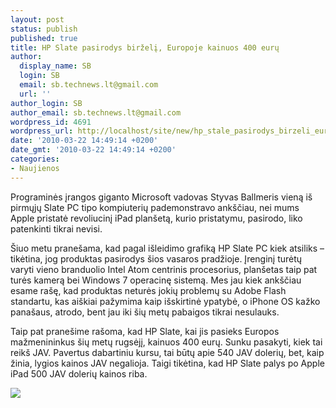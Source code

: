 ```yaml
---
layout: post
status: publish
published: true
title: HP Slate pasirodys birželį, Europoje kainuos 400 eurų
author:
  display_name: SB
  login: SB
  email: sb.technews.lt@gmail.com
  url: ''
author_login: SB
author_email: sb.technews.lt@gmail.com
wordpress_id: 4691
wordpress_url: http://localhost/site/new/hp_stale_pasirodys_birzeli_europoje_kainuos_400_euru/
date: '2010-03-22 14:49:14 +0200'
date_gmt: '2010-03-22 14:49:14 +0200'
categories:
- Naujienos
---
```

<p>Programinės įrangos giganto Microsoft vadovas Styvas Ballmeris vieną iš pirmųjų Slate PC tipo kompiuterių pademonstravo ankščiau, nei mums Apple pristatė revoliucinį iPad planšetą, kurio pristatymu, pasirodo, liko patenkinti tikrai nevisi.</p>
<p>Šiuo metu pranešama, kad pagal išleidimo grafiką HP Slate PC kiek atsiliks – tikėtina, jog produktas pasirodys šios vasaros pradžioje. Įrenginį turėtų varyti vieno branduolio Intel Atom centrinis procesorius, planšetas taip pat turės kamerą bei Windows 7 operacinę sistemą. Mes jau kiek ankščiau esame rašę, kad produktas neturės jokių problemų su Adobe Flash standartu, kas aiškiai pažymima kaip išskirtinė ypatybė, o iPhone OS kažko panašaus, atrodo, bent jau iki šių metų pabaigos tikrai nesulauks.</p>
<p>Taip pat pranešime rašoma, kad HP Slate, kai jis pasieks Europos mažmenininkus šių metų rugsėjį, kainuos 400 eurų. Sunku pasakyti, kiek tai reikš JAV. Pavertus dabartiniu kursu, tai būtų apie 540 JAV dolerių, bet, kaip žinia, lygios kainos JAV negalioja. Taigi tikėtina, kad HP Slate palys po Apple iPad 500 JAV dolerių kainos riba.</p>
<p><img src="http://www.part.lt/img/cb2f9299cb67687696592417497c81b6237.jpg" /></p>
